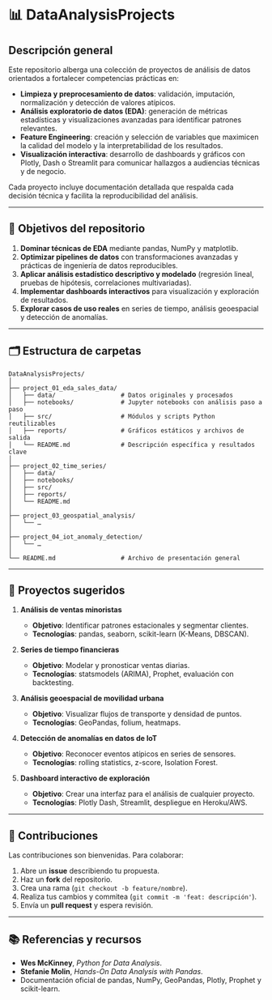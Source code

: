 # 📊 DataAnalysisProjects

## Descripción general

Este repositorio alberga una colección de proyectos de análisis de datos orientados a fortalecer competencias prácticas en:

- **Limpieza y preprocesamiento de datos**: validación, imputación, normalización y detección de valores atípicos.
- **Análisis exploratorio de datos (EDA)**: generación de métricas estadísticas y visualizaciones avanzadas para identificar patrones relevantes.
- **Feature Engineering**: creación y selección de variables que maximicen la calidad del modelo y la interpretabilidad de los resultados.
- **Visualización interactiva**: desarrollo de dashboards y gráficos con Plotly, Dash o Streamlit para comunicar hallazgos a audiencias técnicas y de negocio.

Cada proyecto incluye documentación detallada que respalda cada decisión técnica y facilita la reproducibilidad del análisis.

---

## 🚀 Objetivos del repositorio

1. **Dominar técnicas de EDA** mediante pandas, NumPy y matplotlib.
2. **Optimizar pipelines de datos** con transformaciones avanzadas y prácticas de ingeniería de datos reproducibles.
3. **Aplicar análisis estadístico descriptivo y modelado** (regresión lineal, pruebas de hipótesis, correlaciones multivariadas).
4. **Implementar dashboards interactivos** para visualización y exploración de resultados.
5. **Explorar casos de uso reales** en series de tiempo, análisis geoespacial y detección de anomalías.

---

## 🗂 Estructura de carpetas

```
DataAnalysisProjects/
│
├── project_01_eda_sales_data/
│   ├── data/                  # Datos originales y procesados
│   ├── notebooks/             # Jupyter notebooks con análisis paso a paso
│   ├── src/                   # Módulos y scripts Python reutilizables
│   ├── reports/               # Gráficos estáticos y archivos de salida
│   └── README.md              # Descripción específica y resultados clave
│
├── project_02_time_series/
│   ├── data/
│   ├── notebooks/
│   ├── src/
│   ├── reports/
│   └── README.md
│
├── project_03_geospatial_analysis/
│   └── …
│
├── project_04_iot_anomaly_detection/
│   └── …
│
└── README.md                  # Archivo de presentación general
```

---

## 📁 Proyectos sugeridos

1. **Análisis de ventas minoristas**
   - **Objetivo**: Identificar patrones estacionales y segmentar clientes.
   - **Tecnologías**: pandas, seaborn, scikit-learn (K-Means, DBSCAN).

2. **Series de tiempo financieras**
   - **Objetivo**: Modelar y pronosticar ventas diarias.
   - **Tecnologías**: statsmodels (ARIMA), Prophet, evaluación con backtesting.

3. **Análisis geoespacial de movilidad urbana**
   - **Objetivo**: Visualizar flujos de transporte y densidad de puntos.
   - **Tecnologías**: GeoPandas, folium, heatmaps.

4. **Detección de anomalías en datos de IoT**
   - **Objetivo**: Reconocer eventos atípicos en series de sensores.
   - **Tecnologías**: rolling statistics, z-score, Isolation Forest.

5. **Dashboard interactivo de exploración**
   - **Objetivo**: Crear una interfaz para el análisis de cualquier proyecto.
   - **Tecnologías**: Plotly Dash, Streamlit, despliegue en Heroku/AWS.

---

## 🤝 Contribuciones

Las contribuciones son bienvenidas. Para colaborar:

1. Abre un **issue** describiendo tu propuesta.
2. Haz un **fork** del repositorio.
3. Crea una rama (`git checkout -b feature/nombre`).
4. Realiza tus cambios y commitea (`git commit -m 'feat: descripción'`).
5. Envía un **pull request** y espera revisión.

---

## 📚 Referencias y recursos

- **Wes McKinney**, *Python for Data Analysis*.
- **Stefanie Molin**, *Hands-On Data Analysis with Pandas*.
- Documentación oficial de pandas, NumPy, GeoPandas, Plotly, Prophet y scikit-learn.
